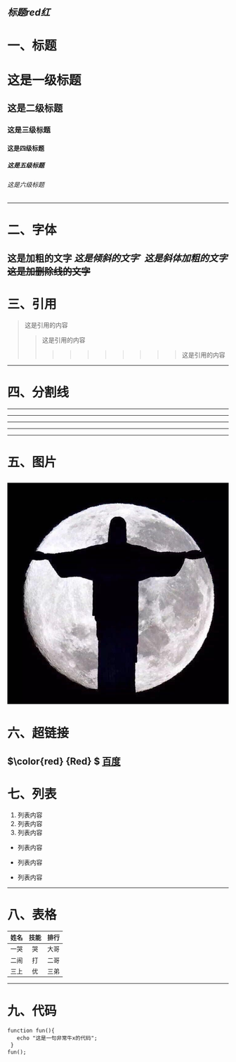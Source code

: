 $标题{red}{红}$ 
----------------------------------
# 一、标题
# 这是一级标题
## 这是二级标题
### 这是三级标题
#### 这是四级标题
##### 这是五级标题
###### 这是六级标题
 ----------------------------------
# 二、字体
**这是加粗的文字**
*这是倾斜的文字*`
***这是斜体加粗的文字***
~~这是加删除线的文字~~
 ----------------------------------
# 三、引用
>这是引用的内容
>>这是引用的内容
>>>>>>>>>>这是引用的内容
 ----------------------------------
# 四、分割线
---
----
***
*****
 ----------------------------------

# 五、图片
![blockchain](https://github.com/badboywangwangwang/UpdateImage/blob/main/img/head.jpg "头像")
 ----------------------------------
# 六、超链接
$\color{red} {Red} $
[百度](http://baidu.com)
 ----------------------------------
# 七、列表
1. 列表内容
2. 列表内容
3. 列表内容
  - 列表内容
  + 列表内容
  * 列表内容
 ----------------------------------
# 八、表格
姓名|技能|排行
--|:--:|--:
一哭|哭|大哥
二闹|打|二哥
三上|优|三弟
 ----------------------------------
# 九、代码

```flow
function fun(){
   echo "这是一句非常牛x的代码";
 }
fun();
```
